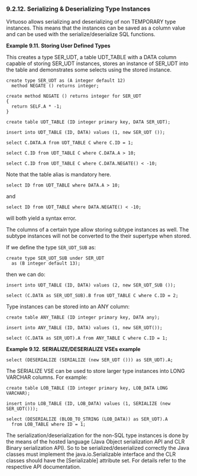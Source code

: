 <div>

<div>

<div>

<div>

### 9.2.12. Serializing & Deserializing Type Instances

</div>

</div>

</div>

Virtuoso allows serializing and deserializing of non TEMPORARY type
instances. This means that the instances can be saved as a column value
and can be used with the serialize/deserialize SQL functions.

<div>

**Example 9.11. Storing User Defined Types**

<div>

This creates a type SER_UDT, a table UDT_TABLE with a DATA column
capable of storing SER_UDT instances, stores an instance of SER_UDT into
the table and demonstrates some selects using the stored instance.

``` programlisting
create type SER_UDT as (A integer default 12)
  method NEGATE () returns integer;

create method NEGATE () returns integer for SER_UDT
{
  return SELF.A * -1;
}

create table UDT_TABLE (ID integer primary key, DATA SER_UDT);

insert into UDT_TABLE (ID, DATA) values (1, new SER_UDT ());

select C.DATA.A from UDT_TABLE C where C.ID = 1;

select C.ID from UDT_TABLE C where C.DATA.A > 10;

select C.ID from UDT_TABLE C where C.DATA.NEGATE() < -10;
```

Note that the table alias is mandatory here.

``` programlisting
select ID from UDT_TABLE where DATA.A > 10;
```

and

``` programlisting
select ID from UDT_TABLE where DATA.NEGATE() < -10;
```

will both yield a syntax error.

</div>

</div>

  

The columns of a certain type allow storing subtype instances as well.
The subtype instances will not be converted to the their supertype when
stored.

If we define the type `SER_UDT_SUB` as:

``` programlisting
create type SER_UDT_SUB under SER_UDT
  as (B integer default 13);
```

then we can do:

``` programlisting
insert into UDT_TABLE (ID, DATA) values (2, new SER_UDT_SUB ());

select (C.DATA as SER_UDT_SUB).B from UDT_TABLE C where C.ID = 2;
```

Type instances can be stored into an ANY column:

``` programlisting
create table ANY_TABLE (ID integer primary key, DATA any);

insert into ANY_TABLE (ID, DATA) values (1, new SER_UDT());

select (C.DATA as SER_UDT).A from ANY_TABLE C where C.ID = 1;
```

<div>

**Example 9.12. SERIALIZE/DESERIALIZE VSEs example**

<div>

``` programlisting
select (DESERIALIZE (SERIALIZE (new SER_UDT ())) as SER_UDT).A;
```

The SERIALIZE VSE can be used to store larger type instances into LONG
VARCHAR columns. For example:

``` programlisting
create table LOB_TABLE (ID integer primary key, LOB_DATA LONG VARCHAR);

insert into LOB_TABLE (ID, LOB_DATA) values (1, SERIALIZE (new SER_UDT()));

select (DESERIALIZE (BLOB_TO_STRING (LOB_DATA)) as SER_UDT).A
  from LOB_TABLE where ID = 1;
```

</div>

</div>

  

The serialization/deserialization for the non-SQL type instances is done
by the means of the hosted language (Java Object serialization API and
CLR Binary serialization API). So to be serialized/deserialized
correctly the Java classes must implement the java.io.Serializable
interface and the CLR classes should have the \[Serializable\] attribute
set. For details refer to the respective API documentation.

</div>
